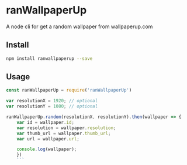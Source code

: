 # ranWallpaperUp

A node cli for get a random wallpaper from wallpaperup.com

## Install

```bash
npm install ranwallpaperup --save
```

## Usage

```js
const ranWallpaperUp = require('ranWallpaperUp')

var resolutionX = 1920; // optional
var resolutionY = 1080; // optional

ranWallpaperUp.random(resolutionX, resolutionY).then(wallpaper => {
	var id = wallpaper.id;
	var resolution = wallpaper.resolution;
	var thumb_url = wallpaper.thumb_url;
	var url = wallpaper.url;

	console.log(wallpaper);
	})
	```